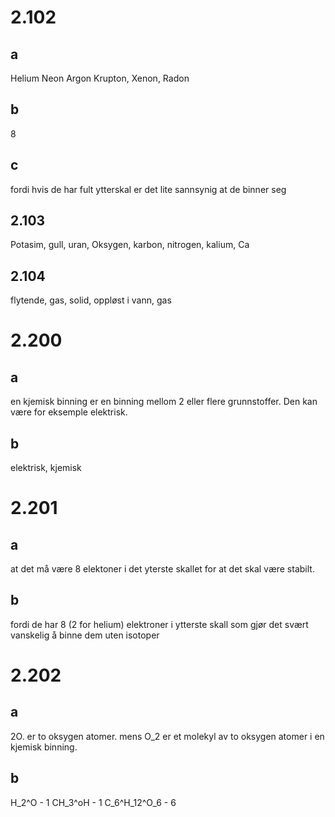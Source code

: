 
# 2.102

## a

Helium Neon Argon Krupton, Xenon, Radon

## b
8

## c

fordi hvis de har fult ytterskal er det lite sannsynig at de binner seg

## 2.103

Potasim, gull, uran, Oksygen, karbon, nitrogen, kalium, Ca

## 2.104

flytende, gas, solid, oppløst i vann, gas

# 2.200

## a

en kjemisk binning er en binning mellom 2 eller flere grunnstoffer. Den kan være for eksemple elektrisk.

## b

elektrisk, kjemisk

# 2.201

## a

at det må være 8 elektoner i det yterste skallet for at det skal være stabilt.

## b

fordi de har 8 (2 for helium) elektroner i ytterste skall som gjør det svært vanskelig å binne dem uten isotoper

# 2.202

## a

2O. er to oksygen atomer. mens O_2 er et molekyl av to oksygen atomer i en kjemisk binning.

## b

H_2^O - 1
CH_3^oH - 1
C_6^H_12^O_6 - 6
